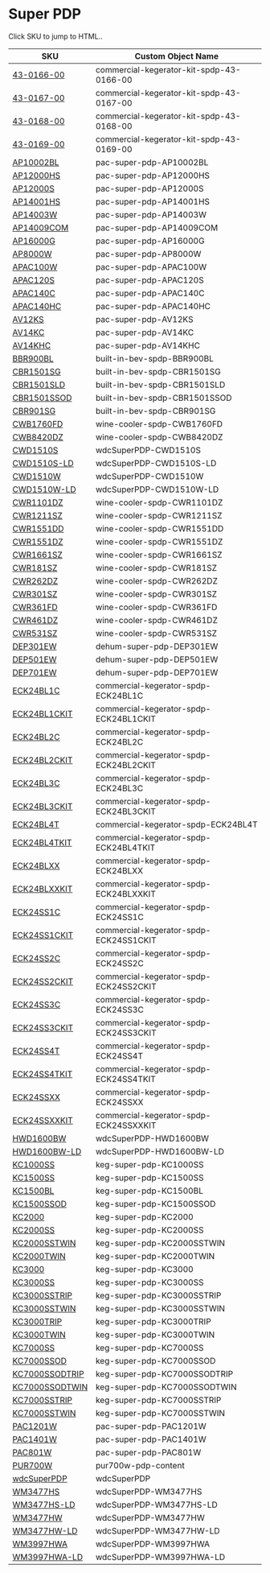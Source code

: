 # Super PDP

Click SKU to jump to HTML..

| SKU                                        |  Custom Object Name                       |
| ------------------------------------------ | ------------------------------------------|
| [43-0166-00](html/43-0166-00.html)         |  commercial-kegerator-kit-spdp-43-0166-00 |
| [43-0167-00](html/43-0167-00.html)         |  commercial-kegerator-kit-spdp-43-0167-00 |
| [43-0168-00](html/43-0168-00.html)         |  commercial-kegerator-kit-spdp-43-0168-00 |
| [43-0169-00](html/43-0169-00.html)         |  commercial-kegerator-kit-spdp-43-0169-00 |
| [AP10002BL](html/AP10002BL.html)           |  pac-super-pdp-AP10002BL                  |
| [AP12000HS](html/AP12000HS.html)           |  pac-super-pdp-AP12000HS                  |
| [AP12000S](html/AP12000S.html)             |  pac-super-pdp-AP12000S                   |
| [AP14001HS](html/AP14001HS.html)           |  pac-super-pdp-AP14001HS                  |
| [AP14003W](html/AP14003W.html)             |  pac-super-pdp-AP14003W                   |
| [AP14009COM](html/AP14009COM.html)         |  pac-super-pdp-AP14009COM                 |
| [AP16000G](html/AP16000G.html)             |  pac-super-pdp-AP16000G                   |
| [AP8000W](html/AP8000W.html)               |  pac-super-pdp-AP8000W                    |
| [APAC100W](html/APAC100W.html)             |  pac-super-pdp-APAC100W                   |
| [APAC120S](html/APAC120S.html)             |  pac-super-pdp-APAC120S                   |
| [APAC140C](html/APAC140C.html)             |  pac-super-pdp-APAC140C                   |
| [APAC140HC](html/APAC140HC.html)           |  pac-super-pdp-APAC140HC                  |
| [AV12KS](html/AV12KS.html)                 |  pac-super-pdp-AV12KS                     |
| [AV14KC](html/AV14KC.html)                 |  pac-super-pdp-AV14KC                     |
| [AV14KHC](html/AV14KHC.html)               |  pac-super-pdp-AV14KHC                    |
| [BBR900BL](html/BBR900BL.html)             |  built-in-bev-spdp-BBR900BL               |
| [CBR1501SG](html/CBR1501SG.html)           |  built-in-bev-spdp-CBR1501SG              |
| [CBR1501SLD](html/CBR1501SLD.html)         |  built-in-bev-spdp-CBR1501SLD             |
| [CBR1501SSOD](html/CBR1501SSOD.html)       |  built-in-bev-spdp-CBR1501SSOD            |
| [CBR901SG](html/CBR901SG.html)             |  built-in-bev-spdp-CBR901SG               |
| [CWB1760FD](html/CWB1760FD.html)           |  wine-cooler-spdp-CWB1760FD               |
| [CWB8420DZ](html/CWB8420DZ.html)           |  wine-cooler-spdp-CWB8420DZ               |
| [CWD1510S](html/CWD1510S.html)             |  wdcSuperPDP-CWD1510S                     |
| [CWD1510S-LD](html/CWD1510S-LD.html)       |  wdcSuperPDP-CWD1510S-LD                  |
| [CWD1510W](html/CWD1510W.html)             |  wdcSuperPDP-CWD1510W                     |
| [CWD1510W-LD](html/CWD1510W-LD.html)       |  wdcSuperPDP-CWD1510W-LD                  |
| [CWR1101DZ](html/CWR1101DZ.html)           |  wine-cooler-spdp-CWR1101DZ               |
| [CWR1211SZ](html/CWR1211SZ.html)           |  wine-cooler-spdp-CWR1211SZ               |
| [CWR1551DD](html/CWR1551DD.html)           |  wine-cooler-spdp-CWR1551DD               |
| [CWR1551DZ](html/CWR1551DZ.html)           |  wine-cooler-spdp-CWR1551DZ               |
| [CWR1661SZ](html/CWR1661SZ.html)           |  wine-cooler-spdp-CWR1661SZ               |
| [CWR181SZ](html/CWR181SZ.html)             |  wine-cooler-spdp-CWR181SZ                |
| [CWR262DZ](html/CWR262DZ.html)             |  wine-cooler-spdp-CWR262DZ                |
| [CWR301SZ](html/CWR301SZ.html)             |  wine-cooler-spdp-CWR301SZ                |
| [CWR361FD](html/CWR361FD.html)             |  wine-cooler-spdp-CWR361FD                |
| [CWR461DZ](html/CWR461DZ.html)             |  wine-cooler-spdp-CWR461DZ                |
| [CWR531SZ](html/CWR531SZ.html)             |  wine-cooler-spdp-CWR531SZ                |
| [DEP301EW](html/DEP301EW.html)             |  dehum-super-pdp-DEP301EW                 |
| [DEP501EW](html/DEP501EW.html)             |  dehum-super-pdp-DEP501EW                 |
| [DEP701EW](html/DEP701EW.html)             |  dehum-super-pdp-DEP701EW                 |
| [ECK24BL1C](html/ECK24BL1C.html)           |  commercial-kegerator-spdp-ECK24BL1C      |
| [ECK24BL1CKIT](html/ECK24BL1CKIT.html)     |  commercial-kegerator-spdp-ECK24BL1CKIT   |
| [ECK24BL2C](html/ECK24BL2C.html)           |  commercial-kegerator-spdp-ECK24BL2C      |
| [ECK24BL2CKIT](html/ECK24BL2CKIT.html)     |  commercial-kegerator-spdp-ECK24BL2CKIT   |
| [ECK24BL3C](html/ECK24BL3C.html)           |  commercial-kegerator-spdp-ECK24BL3C      |
| [ECK24BL3CKIT](html/ECK24BL3CKIT.html)     |  commercial-kegerator-spdp-ECK24BL3CKIT   |
| [ECK24BL4T](html/ECK24BL4T.html)           |  commercial-kegerator-spdp-ECK24BL4T      |
| [ECK24BL4TKIT](html/ECK24BL4TKIT.html)     |  commercial-kegerator-spdp-ECK24BL4TKIT   |
| [ECK24BLXX](html/ECK24BLXX.html)           |  commercial-kegerator-spdp-ECK24BLXX      |
| [ECK24BLXXKIT](html/ECK24BLXXKIT.html)     |  commercial-kegerator-spdp-ECK24BLXXKIT   |
| [ECK24SS1C](html/ECK24SS1C.html)           |  commercial-kegerator-spdp-ECK24SS1C      |
| [ECK24SS1CKIT](html/ECK24SS1CKIT.html)     |  commercial-kegerator-spdp-ECK24SS1CKIT   |
| [ECK24SS2C](html/ECK24SS2C.html)           |  commercial-kegerator-spdp-ECK24SS2C      |
| [ECK24SS2CKIT](html/ECK24SS2CKIT.html)     |  commercial-kegerator-spdp-ECK24SS2CKIT   |
| [ECK24SS3C](html/ECK24SS3C.html)           |  commercial-kegerator-spdp-ECK24SS3C      |
| [ECK24SS3CKIT](html/ECK24SS3CKIT.html)     |  commercial-kegerator-spdp-ECK24SS3CKIT   |
| [ECK24SS4T](html/ECK24SS4T.html)           |  commercial-kegerator-spdp-ECK24SS4T      |
| [ECK24SS4TKIT](html/ECK24SS4TKIT.html)     |  commercial-kegerator-spdp-ECK24SS4TKIT   |
| [ECK24SSXX](html/ECK24SSXX.html)           |  commercial-kegerator-spdp-ECK24SSXX      |
| [ECK24SSXXKIT](html/ECK24SSXXKIT.html)     |  commercial-kegerator-spdp-ECK24SSXXKIT   |
| [HWD1600BW](html/HWD1600BW.html)           |  wdcSuperPDP-HWD1600BW                    |
| [HWD1600BW-LD](html/HWD1600BW-LD.html)     |  wdcSuperPDP-HWD1600BW-LD                 |
| [KC1000SS](html/KC1000SS.html)             |  keg-super-pdp-KC1000SS                   |
| [KC1500SS](html/KC1500SS.html)             |  keg-super-pdp-KC1500SS                   |
| [KC1500BL](html/KC1500BL.html)             |  keg-super-pdp-KC1500BL                   |
| [KC1500SSOD](html/KC1500SSOD.html)         |  keg-super-pdp-KC1500SSOD                 |
| [KC2000](html/KC2000.html)                 |  keg-super-pdp-KC2000                     |
| [KC2000SS](html/KC2000SS.html)             |  keg-super-pdp-KC2000SS                   |
| [KC2000SSTWIN](html/KC2000SSTWIN.html)     |  keg-super-pdp-KC2000SSTWIN               |
| [KC2000TWIN](html/KC2000TWIN.html)         |  keg-super-pdp-KC2000TWIN                 |
| [KC3000](html/KC3000.html)                 |  keg-super-pdp-KC3000                     |
| [KC3000SS](html/KC3000SS.html)             |  keg-super-pdp-KC3000SS                   |
| [KC3000SSTRIP](html/KC3000SSTRIP.html)     |  keg-super-pdp-KC3000SSTRIP               |
| [KC3000SSTWIN](html/KC3000SSTWIN.html)     |  keg-super-pdp-KC3000SSTWIN               |
| [KC3000TRIP](html/KC3000TRIP.html)         |  keg-super-pdp-KC3000TRIP                 |
| [KC3000TWIN](html/KC3000TWIN.html)         |  keg-super-pdp-KC3000TWIN                 |
| [KC7000SS](html/KC7000SS.html)             |  keg-super-pdp-KC7000SS                   |
| [KC7000SSOD](html/KC7000SSOD.html)         |  keg-super-pdp-KC7000SSOD                 |
| [KC7000SSODTRIP](html/KC7000SSODTRIP.html) |  keg-super-pdp-KC7000SSODTRIP             |
| [KC7000SSODTWIN](html/KC7000SSODTWIN.html) |  keg-super-pdp-KC7000SSODTWIN             |
| [KC7000SSTRIP](html/KC7000SSTRIP.html)     |  keg-super-pdp-KC7000SSTRIP               |
| [KC7000SSTWIN](html/KC7000SSTWIN.html)     |  keg-super-pdp-KC7000SSTWIN               |
| [PAC1201W](html/PAC1201W.html)             |  pac-super-pdp-PAC1201W                   |
| [PAC1401W](html/PAC1401W.html)             |  pac-super-pdp-PAC1401W                   |
| [PAC801W](html/PAC801W.html)               |  pac-super-pdp-PAC801W                    |
| [PUR700W](html/PUR700W.html)               |  pur700w-pdp-content                      |
| [wdcSuperPDP](html/wdcSuperPDP.html)       |  wdcSuperPDP                              |
| [WM3477HS](html/WM3477HS.html)             |  wdcSuperPDP-WM3477HS                     |
| [WM3477HS-LD](html/WM3477HS-LD.html)       |  wdcSuperPDP-WM3477HS-LD                  |
| [WM3477HW](html/WM3477HW.html)             |  wdcSuperPDP-WM3477HW                     |
| [WM3477HW-LD](html/WM3477HW-LD.html)       |  wdcSuperPDP-WM3477HW-LD                  |
| [WM3997HWA](html/WM3997HWA.html)           |  wdcSuperPDP-WM3997HWA                    |
| [WM3997HWA-LD](html/WM3997HWA-LD.html)     |  wdcSuperPDP-WM3997HWA-LD                 |
